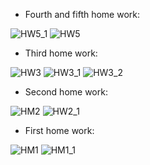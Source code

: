  - Fourth and fifth home work:

![HW5_1](https://github.com/DaniilSob2004/ADO.NET_Practice/assets/106149184/e819eee4-f603-44dd-9000-4fb7bf1de89c)
![HW5](https://github.com/DaniilSob2004/ADO.NET_Practice/assets/106149184/75b08dae-7465-47d8-b479-2e374f7fcffe)

 - Third home work:

![HW3](https://github.com/DaniilSob2004/ADO.NET_Practice/assets/106149184/fa7ddae4-8f44-4cbe-84bd-c3bd3403470a)
![HW3_1](https://github.com/DaniilSob2004/ADO.NET_Practice/assets/106149184/2c7239cf-b2dd-4685-b7e5-d48072f20b37)
![HW3_2](https://github.com/DaniilSob2004/ADO.NET_Practice/assets/106149184/2510fd06-38e2-41c8-9a2c-57d9dc294f50)

 - Second home work:

![HM2](https://github.com/DaniilSob2004/ADO.NET_Practice/assets/106149184/b0a03e9c-9132-4ebc-84bf-3ef7967d3bac)
![HW2_1](https://github.com/DaniilSob2004/ADO.NET_Practice/assets/106149184/632137e5-6ef7-49b8-8451-a9627ef1fbb6)

 - First home work:

![HM1](https://github.com/DaniilSob2004/ADO.NET_Practice/assets/106149184/5086c13e-ba5e-43ea-88de-39fda45d0887)
![HM1_1](https://github.com/DaniilSob2004/ADO.NET_Practice/assets/106149184/5752d5db-739e-4e0a-a616-5983a7a8c4c2)
